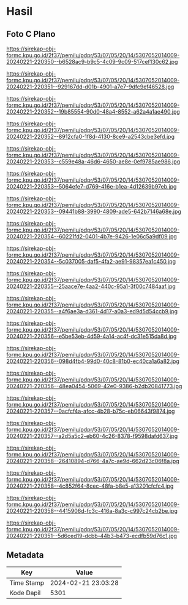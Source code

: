 # Hasil

## Foto C Plano

https://sirekap-obj-formc.kpu.go.id/2f37/pemilu/pdpr/53/07/05/20/14/5307052014009-20240221-220350--b6528ac9-b9c5-4c09-9c09-517cef130c62.jpg

https://sirekap-obj-formc.kpu.go.id/2f37/pemilu/pdpr/53/07/05/20/14/5307052014009-20240221-220351--929167dd-d01b-4901-a7e7-9dfc9ef46528.jpg

https://sirekap-obj-formc.kpu.go.id/2f37/pemilu/pdpr/53/07/05/20/14/5307052014009-20240221-220352--19b85554-90d0-48a4-8552-a62a4a1ae490.jpg

https://sirekap-obj-formc.kpu.go.id/2f37/pemilu/pdpr/53/07/05/20/14/5307052014009-20240221-220352--8912cfa0-1f8d-4130-8ce9-a2543cbe3efd.jpg

https://sirekap-obj-formc.kpu.go.id/2f37/pemilu/pdpr/53/07/05/20/14/5307052014009-20240221-220353--c559e48a-46d6-4650-ae8e-0ef9785ae986.jpg

https://sirekap-obj-formc.kpu.go.id/2f37/pemilu/pdpr/53/07/05/20/14/5307052014009-20240221-220353--5064efe7-d769-416e-b1ea-4d12639b97eb.jpg

https://sirekap-obj-formc.kpu.go.id/2f37/pemilu/pdpr/53/07/05/20/14/5307052014009-20240221-220353--09441b88-3990-4809-ade5-642b7146a68e.jpg

https://sirekap-obj-formc.kpu.go.id/2f37/pemilu/pdpr/53/07/05/20/14/5307052014009-20240221-220354--60221fd2-0401-4b7e-9426-1e06c5a9df09.jpg

https://sirekap-obj-formc.kpu.go.id/2f37/pemilu/pdpr/53/07/05/20/14/5307052014009-20240221-220354--5c037005-daf5-4fa2-ae91-98357ea1c450.jpg

https://sirekap-obj-formc.kpu.go.id/2f37/pemilu/pdpr/53/07/05/20/14/5307052014009-20240221-220355--25aace7e-4aa2-440c-95a1-3f00c7484aaf.jpg

https://sirekap-obj-formc.kpu.go.id/2f37/pemilu/pdpr/53/07/05/20/14/5307052014009-20240221-220355--a4f6ae3a-d361-4d17-a0a3-ed9d5d54ccb9.jpg

https://sirekap-obj-formc.kpu.go.id/2f37/pemilu/pdpr/53/07/05/20/14/5307052014009-20240221-220356--e5be53eb-4d59-4a14-ac4f-dc31e515da8d.jpg

https://sirekap-obj-formc.kpu.go.id/2f37/pemilu/pdpr/53/07/05/20/14/5307052014009-20240221-220356--098d4fb4-99d0-40c8-81b0-ec40ca1a6a82.jpg

https://sirekap-obj-formc.kpu.go.id/2f37/pemilu/pdpr/53/07/05/20/14/5307052014009-20240221-220356--48ea0454-5069-42e0-9386-b2db20841773.jpg

https://sirekap-obj-formc.kpu.go.id/2f37/pemilu/pdpr/53/07/05/20/14/5307052014009-20240221-220357--0acfcf4a-afcc-4b28-b75c-eb06643f9874.jpg

https://sirekap-obj-formc.kpu.go.id/2f37/pemilu/pdpr/53/07/05/20/14/5307052014009-20240221-220357--a2d5a5c2-eb60-4c26-8378-f9598dafd637.jpg

https://sirekap-obj-formc.kpu.go.id/2f37/pemilu/pdpr/53/07/05/20/14/5307052014009-20240221-220358--26410894-d766-4a7c-ae9d-662d23c06f8a.jpg

https://sirekap-obj-formc.kpu.go.id/2f37/pemilu/pdpr/53/07/05/20/14/5307052014009-20240221-220358--4c852f64-8cec-48fa-b8e5-a13201cfcfc4.jpg

https://sirekap-obj-formc.kpu.go.id/2f37/pemilu/pdpr/53/07/05/20/14/5307052014009-20240221-220358--4415906d-fc3c-416a-8a3c-c997c24cb2be.jpg

https://sirekap-obj-formc.kpu.go.id/2f37/pemilu/pdpr/53/07/05/20/14/5307052014009-20240221-220351--5d6ced19-dcbb-44b3-b473-ecdfb59d76c1.jpg


## Metadata

| Key        | Value               |
| ---------- | ------------------- |
| Time Stamp | 2024-02-21 23:03:28 |
| Kode Dapil | 5301                |



